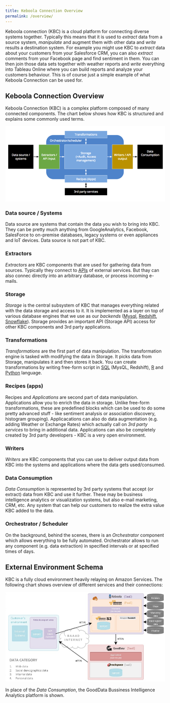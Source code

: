 ```yaml
---
title: Keboola Connection Overview
permalink: /overview/
---
```


Keboola connection (KBC) is a cloud platform for connecting diverse systems together. Typically this means that it is used to *extract* data from a source system,
*manipulate* and augment them with other data and *write* results a destination system.
For example you might use KBC to *extract* data about your customers from your Salesforce CRM, you can also *extract* comments from your Facebook page and find sentiment
in them. You can then join those data sets together with weather reports and *write* everything into Tableau Online where you can build reports and analyze your
customers behaviour. This is of course just a simple example of what Keboola Connection can be used for.

## Keboola Connection Overview
Keboola Connection (KBC) is a complex platform composed of many connected components. The chart below shows how KBC is structured and explains some commonly used terms.

![KBC Structure Chart](/overview/kbc_structure.png)

### Data source / Systems
Data source are systems that contain the data you wish to bring into KBC. They can be pretty much anything from GoogleAnalytics, Facebook, SalesForce
to on-premise databases, legacy systems or even appliances and IoT devices. Data source is not part of KBC.

### Extractors
*Extractors* are KBC components that are used for gathering data from sources. Typically they connect to [APIs](https://en.wikipedia.org/wiki/Web_API) of external
services. But thay can also connec directly into an arbitrary database, or process incoming e-mails.

### Storage
*Storage* is the central subsystem of KBC that manages everything related with the data storage and access to it.
It is implemented as a layer on top of various database engines that we use as our *backends* ([Mysql](https://www.mysql.com/),
[Redshift](https://aws.amazon.com/redshift/), [Snowflake](http://www.snowflake.net/)). Storage provides an important API (Storage API) access for
other KBC components and 3rd party applications.

### Transformations
*Transformations* are the first part of data manipulation. The transformation engine is tasked with modifying the data in Storage.
It picks data from Storage, manipulates it and then stores it back. You can create transformations by writing free-form script in
[SQL](https://en.wikipedia.org/wiki/SQL) (MysQL, Redshift), [R](https://www.r-project.org/about.html) and
[Python](https://www.python.org/about/) language.

### Recipes (apps)
Recipes and *Applications* are second part of data manipulation. Applications allow you to enrich the data in storage.  Unlike free-form transformations, these are predefined blocks which can be used to do some pretty
advanced stuff - like sentiment analysis or association discovery, histogram grouping).
Applicacations can also do data augmentation (e.g. adding Weather or Exchange Rates) which actually call on *3rd party services* to bring in additional data. Applications can also be completely created by 3rd party developers - KBC is a very open environment.

### Writers
*Writers* are KBC components that you can use to deliver output data from KBC into the systems and applications where the data gets used/consumed.

### Data Consumption
*Data Consumption* is represented by 3rd party systems that accept (or extract) data from KBC and use it further. These may be business intelligence analytics or visualization systems, but also e-mail marketing, CRM, etc. Any system that can help our customers to realize the extra value KBC added to the data.

### Orchestrator / Scheduler
On the background, behind the scenes, there is an *Orchestrator* component which allows everything to be
fully automated.  Orchestrator allows to run any component (e.g. data extraction) in specified intervals or at specified times of days.

## External Environment Schema

KBC is a fully cloud environment heavily relaying on Amazon Services. The following chart shows overview
of different services and their connections:

![External Environment Schema](/overview/kbc_environment.png)

In place of the *Data Consumption*, the GoodData Bussiness Intelligence Analytics platform is shown.
